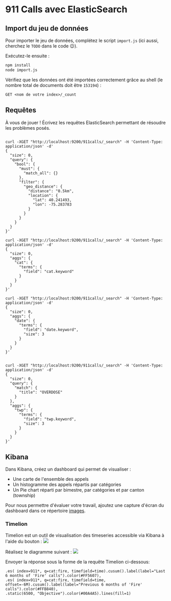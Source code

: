 # 911 Calls avec ElasticSearch

## Import du jeu de données

Pour importer le jeu de données, complétez le script `import.js` (ici aussi, cherchez le `TODO` dans le code :wink:).

Exécutez-le ensuite :

```bash
npm install
node import.js
```

Vérifiez que les données ont été importées correctement grâce au shell (le nombre total de documents doit être `153194`) :

```
GET <nom de votre index>/_count
```

## Requêtes

À vous de jouer ! Écrivez les requêtes ElasticSearch permettant de résoudre les problèmes posés.

```

curl -XGET "http://localhost:9200/911calls/_search" -H 'Content-Type: application/json' -d'
{
  "size": 0,
  "query": {
    "bool": {
      "must": {
        "match_all": {}
      },
      "filter": {
        "geo_distance": {
          "distance": "0.5km",
          "location": {
            "lat": 40.241493,
            "lon": -75.283783
          }
        }
      }
    }
  }
}'

curl -XGET "http://localhost:9200/911calls/_search" -H 'Content-Type: application/json' -d'
{
  "size": 0,
  "aggs": {
    "cat": {
      "terms": {
        "field": "cat.keyword"
      }
    }
  }
}'

curl -XGET "http://localhost:9200/911calls/_search" -H 'Content-Type: application/json' -d'
{
  "size": 0,
  "aggs": {
    "date": {
      "terms": {
        "field": "date.keyword",
        "size": 3
      }
    }
  }
}'


curl -XGET "http://localhost:9200/911calls/_search" -H 'Content-Type: application/json' -d'
{
  "size": 0,
  "query": {
    "match": {
      "title": "OVERDOSE"
    }
  },
  "aggs": {
    "twp": {
      "terms": {
        "field": "twp.keyword",
        "size": 3
      }
    }
  }
}'
```

## Kibana

Dans Kibana, créez un dashboard qui permet de visualiser :

* Une carte de l'ensemble des appels
* Un histogramme des appels répartis par catégories
* Un Pie chart réparti par bimestre, par catégories et par canton (township)

Pour nous permettre d'évaluer votre travail, ajoutez une capture d'écran du dashboard dans ce répertoire [images](images).

### Timelion
Timelion est un outil de visualisation des timeseries accessible via Kibana à l'aide du bouton : ![](images/timelion.png)

Réalisez le diagramme suivant :
![](images/timelion-chart.png)

Envoyer la réponse sous la forme de la requête Timelion ci-dessous:  

```
.es( index=911*, q=cat:fire, timefield=time).cusum().label(label="Last 6 months of 'Fire' calls").color(#FF5607),
.es( index=911*, q=cat:fire, timefield=time, offset=-6M).cusum().label(label="Previous 6 months of 'Fire' calls").color(#FFB840),
.static(6500, "Objective").color(#00A4A5).lines(fill=1)
```
